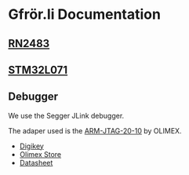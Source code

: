 # Gfrör.li Documentation

## [RN2483](./rn2483.md)

## [STM32L071](./stm32l071.md)

## Debugger

We use the Segger JLink debugger.

The adaper used is the
[ARM-JTAG-20-10](https://www.digikey.ch/product-detail/de/olimex-ltd/ARM-JTAG-20-10/1188-1016-ND/3471401)
by OLIMEX.

- [Digikey](https://www.digikey.ch/product-detail/de/olimex-ltd/ARM-JTAG-20-10/1188-1016-ND/3471401)
- [Olimex Store](https://www.olimex.com/Products/ARM/JTAG/ARM-JTAG-20-10/)
- [Datasheet](../datasheets/ARM-JTAG-20-10_latest-schematic.pdf)
